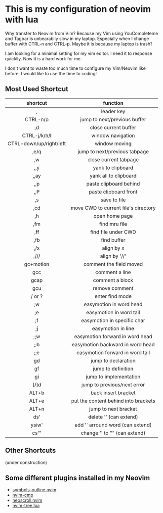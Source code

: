 # This is my configuration of neovim with lua
Why transfer to Neovim from Vim? Because my Vim using YouCompleteme and Tagbar
is unbearablly slow in my laptop. Especially when I change buffer with CTRL-n
and CTRL-p. Maybe it is because my laptop is trash?

I am looking for a minimal setting for my vim editor. I need it to response
quicklly. Now it is a hard work for me.

I don't want to waste too much time to configure my Vim/Neovim like before. I
would like to use the time to coding!

## Most Used Shortcut
| shortcut                | function                             |
| :-:                     | :-:                                  |
| ,                       | leader key                           |
| CTRL-n/p                | jump to next/previous buffer         |
| ,d                      | close current buffer                 |
| CTRL-j/k/h/l            | window navigation                    |
| CTRL-down/up/right/left | window moving                        |
| ,e/q                    | jump to next/previous tabpage        |
| ,w                      | close current tabpage                |
| ,,y                     | yank to clipboard                    |
| ,,ay                    | yank all to clipboard                |
| ,,p                     | paste clipboard behind               |
| ,,P                     | paste clipboard front                |
| ,s                      | save to file                         |
| ,cd                     | move CWD to current file's directory |
| ,h                      | open home page                       |
| ,fm                     | find mru file                        |
| ,ff                     | find file under CWD                  |
| ,fb                     | find buffer                          |
| ,/x                     | align by x                           |
| ,///                    | align by '//'                        |
| gc+motion               | comment the field moved              |
| gcc                     | comment a line                       |
| gcap                    | comment a block                      |
| gcu                     | remove comment                       |
| / or ?                  | enter find mode                      |
| ;w                      | easymotion in word head              |
| ;e                      | easymotion in word tail              |
| ;f                      | easymotion in specific char          |
| ;j                      | easymotion in line                   |
| ;;w                     | easymotion forward in word head      |
| ;;b                     | easymotion backward in word head     |
| ;;e                     | easymotion forward in word tail      |
| gd                      | jump to declaration                  |
| gf                      | jump to definition                   |
| gi                      | jump to implementation               |
| [/]d                    | jump to previous/next error          |
| ALT+b                   | back insert bracket                  |
| ALT+e                   | put the content behind into brackets |
| ALT+n                   | jump to next bracket                 |
| ds'                     | delete '' (can extend)               |
| ysiw'                   | add '' arround word (can extend)     |
| cs'"                    | change '' to "" (can extend)         |

## Other Shortcuts
(under construction)

## Some different plugins installed in my Neovim
+ [symbols-outline.nvim](https://github.com/simrat39/symbols-outline.nvim)
+ [nvim-cmp](https://github.com/hrsh7th/nvim-cmp)
+ [neoscroll.nvim](https://github.com/karb94/neoscroll.nvim)
+ [nvim-tree.lua](https://github.com/kyazdani42/nvim-tree.lua)
